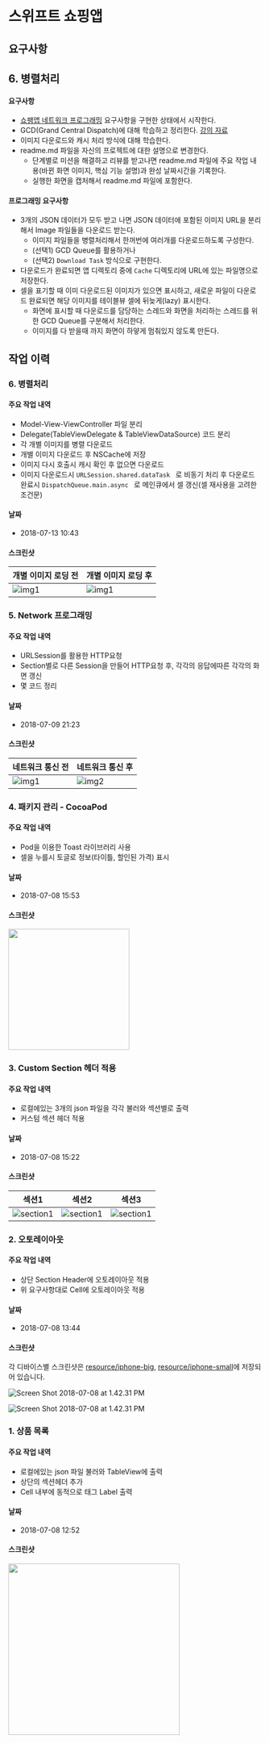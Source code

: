 # 스위프트 쇼핑앱

## 요구사항

## 6. 병렬처리 

#### 요구사항

- [쇼팽앱 네트워크 프로그래밍](https://nextstep.camp/courses/-Kv6PmBDDnfeJOzqThWG/-Kv6VFlxhUm2sqJmkFNF/lessons/-L2TQngTWJge_ilnO1T-) 요구사항을 구현한 상태에서 시작한다.
- GCD(Grand Central Dispatch)에 대해 학습하고 정리한다. [강의 자료](http://public.codesquad.kr/jk/storeapp-concurrent-programming-slide.pdf)
- 이미지 다운로드와 캐시 처리 방식에 대해 학습한다.
- readme.md 파일을 자신의 프로젝트에 대한 설명으로 변경한다.
  - 단계별로 미션을 해결하고 리뷰를 받고나면 readme.md 파일에 주요 작업 내용(바뀐 화면 이미지, 핵심 기능 설명)과 완성 날짜시간을 기록한다.
  - 실행한 화면을 캡처해서 readme.md 파일에 포함한다.

#### 프로그래밍 요구사항

- 3개의 JSON 데이터가 모두 받고 나면 JSON 데이터에 포함된 이미지 URL을 분리해서 Image 파일들을 다운로드 받는다.
  - 이미지 파일들을 병렬처리해서 한꺼번에 여러개를 다운로드하도록 구성한다.
  - (선택1) GCD Queue를 활용하거나
  - (선택2) `Download Task` 방식으로 구현한다.
- 다운로드가 완료되면 앱 디렉토리 중에 `Cache` 디렉토리에 URL에 있는 파일명으로 저장한다.
- 셀을 표기할 때 이미 다운로드된 이미지가 있으면 표시하고, 새로운 파일이 다운로드 완료되면 해당 이미지를 테이블뷰 셀에 뒤늦게(lazy) 표시한다.
  - 화면에 표시할 때 다운로드를 담당하는 스레드와 화면을 처리하는 스레드를 위한 GCD Queue를 구분해서 처리한다.
  - 이미지를 다 받을때 까지 화면이 하얗게 멈춰있지 않도록 만든다.

## 작업 이력

### 6. 병렬처리

#### 주요 작업 내역

- Model-View-ViewController 파일 분리
- Delegate(TableViewDelegate & TableViewDataSource) 코드 분리
- 각 개별 이미지를 병렬 다운로드
- 개별 이미지 다운로드 후 NSCache에 저장
- 이미지 다시 호출시 캐시 확인 후 없으면 다운로드
- 이미지 다운로드시 `URLSession.shared.dataTask ` 로 비동기 처리 후 다운로드 완료시 `DispatchQueue.main.async ` 로 메인큐에서 셀 갱신(셀 재사용을 고려한 조건문)

#### 날짜

- 2018-07-13 10:43

#### 스크린샷

| 개별 이미지 로딩 전                 | 개별 이미지 로딩 후                 |
| ----------------------------------- | ----------------------------------- |
| ![img1](resource/lab6/IMG_9375.PNG) | ![img1](resource/lab6/IMG_9376.PNG) |



### 5. Network 프로그래밍 

#### 주요 작업 내역

- URLSession를 활용한 HTTP요청
- Section별로 다른 Session을 만들어 HTTP요청 후, 각각의 응답에따른 각각의 화면 갱신
- 몇 코드 정리

#### 날짜

- 2018-07-09 21:23

#### 스크린샷

| 네트워크 통신 전                    | 네트워크 통신 후                    |
| ----------------------------------- | ----------------------------------- |
| ![img1](resource/lab5/IMG_9340.PNG) | ![img2](resource/lab5/IMG_9341.PNG) |

### 4. 패키지 관리 - CocoaPod

#### 주요 작업 내역

- Pod을 이용한 Toast 라이브러리 사용
- 셀을 누를시 토글로 정보(타이틀, 할인된 가격) 표시

#### 날짜

- 2018-07-08 15:53

#### 스크린샷

<img src="resource/lab4/IMG_9335.PNG?raw=true" width="240"/>

### 3. Custom Section 헤더 적용

#### 주요 작업 내역

- 로컬에있는 3개의  json 파일을 각각 불러와 섹션별로 출력
- 커스텀 섹션 헤더 적용

#### 날짜

- 2018-07-08 15:22

#### 스크린샷

|                      섹션1                       |                      섹션2                       |                      섹션3                       |
| :----------------------------------------------: | :----------------------------------------------: | :----------------------------------------------: |
| ![section1](resource/lab3/IMG_9332.PNG?raw=true) | ![section1](resource/lab3/IMG_9333.PNG?raw=true) | ![section1](resource/lab3/IMG_9334.PNG?raw=true) |



### 2. 오토레이아웃

#### 주요 작업 내역

- 상단 Section Header에 오토레이아웃 적용
- 위 요구사항대로 Cell에 오토레이아웃 적용

#### 날짜

- 2018-07-08 13:44

#### 스크린샷

각 디바이스별 스크린샷은 [resource/iphone-big](resource/iphone-big), [resource/iphone-small](resource/iphone-small)에 저장되어 있습니다.

![Screen Shot 2018-07-08 at 1.42.31 PM](resource/iphone-big/Screen%20Shot%202018-07-08%20at%201.42.31%20PM.png?raw=true)

![Screen Shot 2018-07-08 at 1.42.31 PM](resource/iphone-small/Screen%20Shot%202018-07-08%20at%201.38.42%20PM.png?raw=true)

### 1. 상품 목록

#### 주요 작업 내역

- 로컬에있는 json  파일 불러와 TableView에 출력
- 상단의 섹션헤더 추가 
- Cell 내부에 동적으로 태그 Label 출력

#### 날짜

- 2018-07-08 12:52

#### 스크린샷

<img src="resource/lab1/img1.PNG" data-canonical-src="https://gyazo.com/eb5c5741b6a9a16c692170a41a49c858.png" width="340"/>